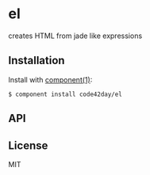 
# el

  creates HTML from jade like expressions

## Installation

  Install with [component(1)](http://component.io):

    $ component install code42day/el

## API



## License

  MIT
